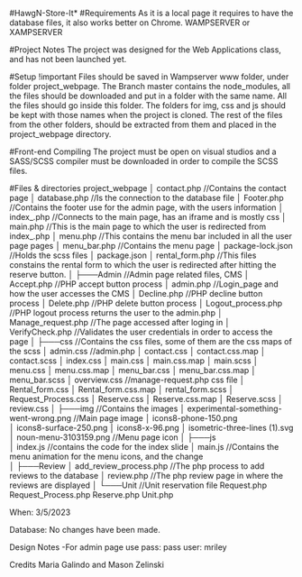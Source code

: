 #HawgN-Store-It*
#Requirements
As it is a local page it requires to have the database files, it also works better on Chrome.
WAMPSERVER or XAMPSERVER

#Project Notes
The project was designed for the Web Applications class, and has not been launched yet.

#Setup
!important
Files should be saved in Wampserver www folder, under folder project_webpage.
The Branch master contains the node_modules, all the files should be downloaded and put in a folder with the same name.
All the files should go inside this folder.
The folders for img, css and js should be kept with those names when the project is cloned.
The rest of the files from the other folders, should be extracted from them and placed in the project_webpage directory.

#Front-end Compiling
The project must be open on visual studios and a SASS/SCSS compiler must be downloaded in order to compile the SCSS files.

#Files & directories
project_webpage
        │   contact.php //Contains the contact page
        │   database.php //Is the connection to the database file
        │   Footer.php  //Contains the footer use for the admin page, with the users information
        │   index_.php   //Connects to the main page, has an iframe and is mostly css
        │   main.php     //This is the main page to which the user is redirected from index_.php
        │   menu.php    //This contains the menu bar included in all the user page pages
        │   menu_bar.php  //Contains the menu page
        │   package-lock.json //Holds the scss files
        │   package.json
        │   rental_form.php //This files constains the rental form to which the user is redirected after hitting the reserve button.
        │
        ├───Admin   //Admin page related files, CMS
        │       Accept.php   //PHP accept button process
        │       admin.php   //Login_page and how the user accesses the CMS
        │       Decline.php  //PHP decline button process
        │       Delete.php   //PHP delete button process
        │       Logout_process.php  //PHP logout process returns the user to the admin.php
        │       Manage_request.php   //The page accessed after loging in
        │       VerifyCheck.php     //Validates the user credentials in order to access the page
        │
        ├───css            //Contains the css files, some of them are the css maps of the scss
        │       admin.css   //admin.php
        │       contact.css
        │       contact.css.map
        │       contact.scss
        │       index.css
        │       main.css
        │       main.css.map
        │       main.scss
        │       menu.css
        │       menu.css.map
        │       menu_bar.css
        │       menu_bar.css.map
        │       menu_bar.scss
        │       overview.css  //manage-request.php css file
        │       Rental_form.css
        │       Rental_form.css.map
        │       rental_form.scss
        │       Request_Process.css
        │       Reserve.css
        │       Reserve.css.map
        │       Reserve.scss
        │       review.css
        │
        ├───img    //Contains the images
        │       experimental-something-went-wrong.png  //Main page image
        │       icons8-phone-150.png    
        │       icons8-surface-250.png
        │       icons8-x-96.png
        │       isometric-three-lines (1).svg
        │       noun-menu-3103159.png       //Menu page icon
        │
        ├───js              
        │       index.js    //contains the code for the index slide 
        │       main.js      //Contains the menu animation for the menu icons, and the change   
        │
        ├───Review
        │       add_review_process.php   //The php process to add reviews to the database
        │       review.php               //The php review page in where the reviews are displayed
        │
        └───Unit                    //Unit reservation file
                Request.php     
                Request_Process.php
                Reserve.php
                Unit.php



When:  3/5/2023

Database: No changes have been made.

Design Notes
-For admin page use 
pass: pass
user: mriley

Credits
Maria Galindo and Mason Zelinski
